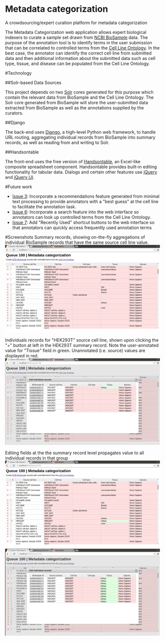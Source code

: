 # Metadata categorization
A crowdsourcing/expert curation platform for metadata categorization


The Metadata Categorization web application allows expert biological indexers to curate a sample set drawn from [NCBI BioSample](http://www.ncbi.nlm.nih.gov/biosample) data.  The purpose of the annotation tool is to identify terms in the user submission that can be correlated to controlled terms from the [Cell Line Ontology](http://www.clo-ontology.org).  In the best case, the annotator can identify the correct cell line from submitted data and then additional information about the submitted data such as cell type, tissue, and disease can be populated from the Cell Line Ontology.

#Technology

##Solr-based Data Sources

This project depends on two [Solr](http://lucene.apache.org/solr/) cores generated for this purpose which contain the relevant data from BioSample and the Cell Line Ontology. The Solr core generated from BioSample will store the user-submitted data extracted from BioSample as well as the annotations supplied by the curators.

##Django

The back-end uses [Django](https://www.djangoproject.com/), a high-level Python web framework, to handle URL routing, aggregating individual records from BioSample into summary records, as well as reading from and writing to Solr.

##Handsontable

The front-end uses the free version of [Handsontable](https://docs.handsontable.com), an Excel-like composite spreadsheet component.  Handsontable provides built-in editing functionality for tabular data.  Dialogs and certain other features use [jQuery](https://jquery.com/) and [jQuery UI](http://jqueryui.com/).

#Future work

- [Issue 3](https://github.com/NCBI-Hackathons/Metadata_categorization/issues/3): Incorporate a recommendations feature generated from minimal text processing to provide annotators with a "best guess" at the cell line to facilitate the annotation task.
- [Issue 6](https://github.com/NCBI-Hackathons/Metadata_categorization/issues/6): Incorporate a search feature into the web interface so annotators can look up controlled terms from the Cell Line Ontology.  
- [Issue 7](https://github.com/NCBI-Hackathons/Metadata_categorization/issues/7): Add "Recently Used" shortcut buttons to the web interface so that annotators can quickly access frequently used annotation terms

#Screenshots
Summary records, showing on-the-fly aggregations of individual BioSample records that have the same source cell line value.
![Summary records](screenshots/summary_records.png)

Individuals records for "HEK293T" source cell line, shown upon clicking the "+" button at left in the HEK293T summary record.  Note the user-annotated value for "Tissue" field in green.  Unannotated (i.e. source) values are displayed in red.
![Individual records](screenshots/individual_records.png)

Editing fields at the the summary record level propagates value to all individual records in that group
![Editing summary record](screenshots/summary_record_annotated_tissue.png)
![Propgated edit in individual records](screenshots/individual_records_all_annotated_tissue.png)
